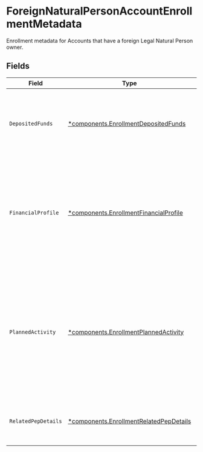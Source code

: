 # ForeignNaturalPersonAccountEnrollmentMetadata

Enrollment metadata for Accounts that have a foreign Legal Natural Person owner.


## Fields

| Field                                                                                                                                                                                | Type                                                                                                                                                                                 | Required                                                                                                                                                                             | Description                                                                                                                                                                          |
| ------------------------------------------------------------------------------------------------------------------------------------------------------------------------------------ | ------------------------------------------------------------------------------------------------------------------------------------------------------------------------------------ | ------------------------------------------------------------------------------------------------------------------------------------------------------------------------------------ | ------------------------------------------------------------------------------------------------------------------------------------------------------------------------------------ |
| `DepositedFunds`                                                                                                                                                                     | [*components.EnrollmentDepositedFunds](../../models/components/enrollmentdepositedfunds.md)                                                                                          | :heavy_minus_sign:                                                                                                                                                                   | The initial amount of money placed into the account by the entity upon or after the account's establishment.                                                                         |
| `FinancialProfile`                                                                                                                                                                   | [*components.EnrollmentFinancialProfile](../../models/components/enrollmentfinancialprofile.md)                                                                                      | :heavy_minus_sign:                                                                                                                                                                   | Disclosure of the entity account owner's financial relationships and source of brokerage funds; facilitates the creation of the overall customer risk profile                        |
| `PlannedActivity`                                                                                                                                                                    | [*components.EnrollmentPlannedActivity](../../models/components/enrollmentplannedactivity.md)                                                                                        | :heavy_minus_sign:                                                                                                                                                                   | Details the customer's intended trading and banking-related activities at the time of account application; informs risk checks and forms a baseline for anomalous activity detection |
| `RelatedPepDetails`                                                                                                                                                                  | [*components.EnrollmentRelatedPepDetails](../../models/components/enrollmentrelatedpepdetails.md)                                                                                    | :heavy_minus_sign:                                                                                                                                                                   | Information about the related politically exposed persons                                                                                                                            |